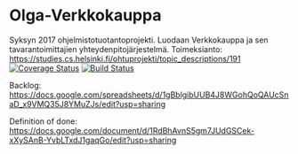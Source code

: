 # Olga-Verkkokauppa
Syksyn 2017 ohjelmistotuotantoprojekti. Luodaan Verkkokauppa ja sen tavarantoimittajien yhteydenpitojärjestelmä.
Toimeksianto: https://studies.cs.helsinki.fi/ohtuprojekti/topic_descriptions/191
[![Coverage Status](https://coveralls.io/repos/github/Team-Olga/Olga-Verkkokauppa/badge.svg?branch=master)](https://coveralls.io/github/Team-Olga/Olga-Verkkokauppa?branch=master)
[![Build Status](https://travis-ci.org/Team-Olga/Olga-Verkkokauppa.svg?branch=master)](https://travis-ci.org/Team-Olga/Olga-Verkkokauppa)

Backlog: https://docs.google.com/spreadsheets/d/1gBblgibUUB4J8WGohQoQAUcSnaD_x9VMQ35J8YMuZJs/edit?usp=sharing

Definition of done: https://docs.google.com/document/d/1RdBhAvnS5gm7JUdGSCek-xXySAnB-YvbLTxdJ1gaqGo/edit?usp=sharing
